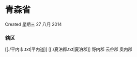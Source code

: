 <!-- Content-Type: text/x-zim-wiki
Wiki-Format: zim 0.4
Creation-Date: 2014-08-27T11:49:22+08:00 -->

# 青森省
Created 星期三 27 八月 2014

### 辖区
[[./平内市.txt|平内道]]
[[./夏泊郡.txt|夏泊郡]]
野内郡
云谷郡
奥内郡
